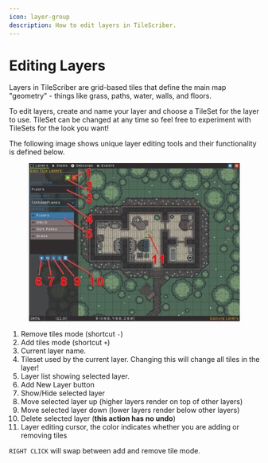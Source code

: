 ```yaml
---
icon: layer-group
description: How to edit layers in TileScriber.
---
```


# Editing Layers

Layers in TileScriber are grid-based tiles that define the main map "geometry" - things like grass, paths, water, walls, and floors.

To edit layers, create and name your layer and choose a TileSet for the layer to use. TileSet can be changed at any time so feel free to experiment with TileSets for the look you want!

The following image shows unique layer editing tools and their functionality is defined below.

<figure><img src="../.gitbook/assets/edit-layers.png" alt=""><figcaption></figcaption></figure>

1. Remove tiles mode (shortcut `-`)
2. Add tiles mode (shortcut `+`)
3. Current layer name.
4. Tileset used by the current layer. Changing this will change all tiles in the layer!
5. Layer list showing selected layer.
6. Add New Layer button
7. Show/Hide selected layer
8. Move selected layer up (higher layers render on top of other layers)
9. Move selected layer down (lower layers render below other layers)
10. Delete selected layer (**this action has no undo**)
11. Layer editing cursor, the color indicates whether you are adding or removing tiles

`RIGHT CLICK` will swap between add and remove tile mode.
